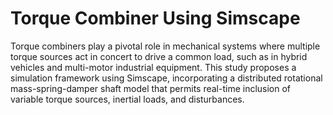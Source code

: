 Torque Combiner Using Simscape
==============================

Torque combiners play a pivotal role in mechanical systems where multiple torque sources act in concert to drive a common load, such as in hybrid vehicles and multi-motor industrial equipment. This study proposes a simulation framework using Simscape, incorporating a distributed rotational mass-spring-damper shaft model that permits real-time inclusion of variable torque sources, inertial loads, and disturbances.

